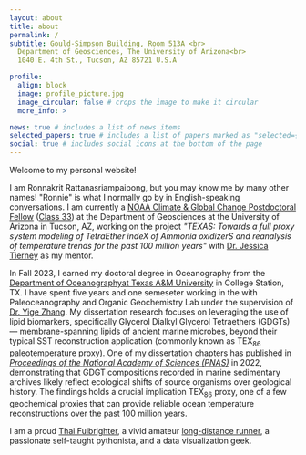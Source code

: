 ```yaml
---
layout: about
title: about
permalink: /
subtitle: Gould-Simpson Building, Room 513A <br>
  Department of Geosciences, The University of Arizona<br>
  1040 E. 4th St., Tucson, AZ 85721 U.S.A

profile:
  align: block
  image: profile_picture.jpg
  image_circular: false # crops the image to make it circular
  more_info: >

news: true # includes a list of news items
selected_papers: true # includes a list of papers marked as "selected={true}"
social: true # includes social icons at the bottom of the page
---
```


Welcome to my personal website!

I am Ronnakrit Rattanasriampaipong, but you may know me by many other names! "Ronnie" is what I normally go by in English-speaking conversations. I am currently a <a href="https://cpaess.ucar.edu/cgc">NOAA Climate & Global Change Postdoctoral Fellow</a> (<a href="https://cpaess.ucar.edu/cgc/class-33">Class 33</a>) at the Department of Geosciences at the University of Arizona in Tucson, AZ, working on the project <em>"TEXAS: Towards a full proxy system modeling of TetraEther indeX of Ammonia oxidizerS and reanalysis of temperature trends for the past 100 million years"</em> with <a href="https://scholar.google.com/citations?hl=en&user=k2AfiAwAAAAJ">Dr. Jessica Tierney</a> as my mentor.

In Fall 2023, I earned my doctoral degree in Oceanography from the <a href="https://ocean.tamu.edu/">Department of Oceanographyat Texas A&amp;M University</a> in College Station, TX. I have spent five years and one semeseter working in the with Paleoceanography and Organic Geochemistry Lab under the supervision of <a href="https://scholar.google.com/citations?user=JHoI_8wAAAAJ&hl=en">Dr. Yige Zhang</a>. My dissertation research focuses on leveraging the use of lipid biomarkers, specifically Glycerol Dialkyl Glycerol Tetraethers (GDGTs) — membrane-spanning lipids of ancient marine microbes, beyond their typical SST reconstruction application (commonly known as TEX<sub>86</sub> paleotemperature proxy). One of my dissertation chapters has published in <a href="https://www.pnas.org/doi/full/10.1073/pnas.2123193119"><i>Proceedings of the National Academy of Sciences (PNAS)</i></a> in 2022, demonstrating that GDGT compositions recorded in marine sedimentary archives likely reflect ecological shifts of source organisms over geological history. The findings holds a crucial implication TEX<sub>86</sub> proxy, one of a few geochemical proxies that can provide reliable ocean temperature reconstructions over the past 100 million years.

I am a proud <a href="https://www.fulbrightthai.org/grants-for-thais/thai-graduate-scholarship-program-tgs">Thai Fulbrighter</a>, a vivid amateur <a href="https://ultrasignup.com/m_results_participant.aspx?fname=Ronnakrit&lname=Rattanasriampaipong#">long-distance runner</a>, a passionate self-taught pythonista, and a data visualization geek.